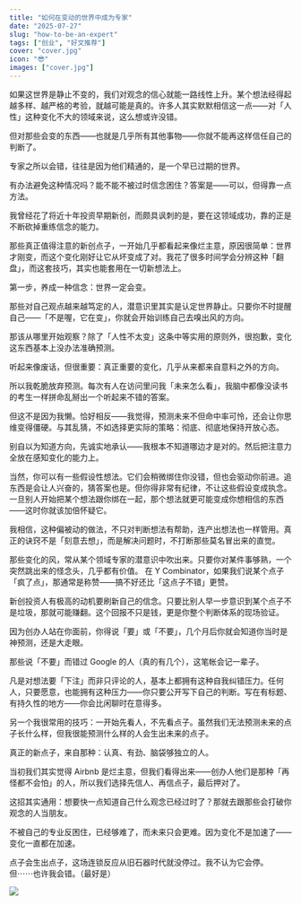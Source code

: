 ```yaml
---
title: "如何在变动的世界中成为专家"
date: "2025-07-27"
slug: "how-to-be-an-expert"
tags: ["创业", "好文推荐"]
cover: "cover.jpg"
icon: "😎"
images: ["cover.jpg"]
---
```

如果这世界是静止不变的，我们对观念的信心就能一路线性上升。某个想法经得起越多样、越严格的考验，就越可能是真的。许多人其实默默相信这一点——对「人性」这种变化不大的领域来说，这么想或许没错。



但对那些会变的东西——也就是几乎所有其他事物——你就不能再这样信任自己的判断了。



专家之所以会错，往往是因为他们精通的，是一个早已过期的世界。



有办法避免这种情况吗？能不能不被过时信念困住？答案是——可以，但得靠一点方法。



我曾经花了将近十年投资早期新创，而颇具讽刺的是，要在这领域成功，靠的正是不断砍掉重练信念的能力。



那些真正值得注意的新创点子，一开始几乎都看起来像烂主意，原因很简单：世界才刚变，而这个变化刚好让它从坏变成了对。我花了很多时间学会分辨这种「翻盘」，而这套技巧，其实也能套用在一切新想法上。



第一步，养成一种信念：世界一定会变。



那些对自己观点越来越笃定的人，潜意识里其实是认定世界静止。只要你不时提醒自己——「不是喔，它在变」，你就会开始训练自己去嗅出风的方向。



那该从哪里开始观察？除了「人性不太变」这条中等实用的原则外，很抱歉，变化这东西基本上没办法准确预测。



听起来像废话，但很重要：真正重要的变化，几乎从来都来自意料之外的方向。



所以我乾脆放弃预测。每次有人在访问里问我「未来怎么看」，我脑中都像没读书的考生一样拼命乱掰出一个听起来不错的答案。



但这不是因为我懒。恰好相反——我觉得，预测未来不但命中率可怜，还会让你思维变得僵硬。与其乱猜，不如选择更实际的策略：彻底、彻底地保持开放心态。



别自以为知道方向，先诚实地承认——我根本不知道哪边才是对的。然后把注意力全放在感知变化的能力上。



当然，你可以有一些假设性想法。它们会稍微绑住你没错，但也会驱动你前进。追东西是会让人兴奋的，猜答案也是。但你得非常有纪律，不让这些假设变成执念。
一旦别人开始把某个想法跟你绑在一起，那个想法就更可能变成你想相信的东西——这时你就该加倍怀疑它。



我相信，这种偏被动的做法，不只对判断想法有帮助，连产出想法也一样管用。真正的诀窍不是「刻意去想」，而是解决问题时，不打断那些莫名冒出来的直觉。



那些变化的风，常从某个领域专家的潜意识中吹出来。只要你对某件事够熟，一个突然跳出来的怪念头，几乎都有价值。
在 Y Combinator，如果我们说某个点子「疯了点」，那通常是称赞——搞不好还比「这点子不错」更赞。



新创投资人有极高的动机要刷新自己的信念。只要比别人早一步意识到某个点子不是垃圾，那就可能赚翻。这个回报不只是钱，更是你整个判断体系的现场验证。



因为创办人站在你面前，你得说「要」或「不要」，几个月后你就会知道你当时是神预测，还是大走眼。



那些说「不要」而错过 Google 的人（真的有几个），这笔帐会记一辈子。



凡是对想法要「下注」而非只评论的人，基本上都拥有这种自我纠错压力。任何人，只要愿意，也能拥有这种压力——你只要公开写下自己的判断。写在有标题、有持久性的地方——你会比闲聊时在意得多。



另一个我很常用的技巧：一开始先看人，不先看点子。虽然我们无法预测未来的点子长什么样，但我很能预测什么样的人会生出未来的点子。



真正的新点子，来自那种：认真、有劲、脑袋够独立的人。



当初我们其实觉得 Airbnb 是烂主意，但我们看得出来——创办人他们是那种「再怪都不会怕」的人，所以我们选择先信人、再信点子，最后押对了。



这招其实通用：想要快一点知道自己什么观念已经过时了？那就去跟那些会打破你观念的人当朋友。



不被自己的专业反困住，已经够难了，而未来只会更难。因为变化不是加速了——变化一直都在加速。



点子会生出点子，这场连锁反应从旧石器时代就没停过。我不认为它会停。
但⋯⋯也许我会错。（最好是）




![](https://prod-files-secure.s3.us-west-2.amazonaws.com/112d0858-5090-4d34-a606-b75eb8d65fd2/46476355-9cf3-4e99-9b7a-3531bc426380/1000202064.png?X-Amz-Algorithm=AWS4-HMAC-SHA256&X-Amz-Content-Sha256=UNSIGNED-PAYLOAD&X-Amz-Credential=ASIAZI2LB466ZV3ET3ZO%2F20250728%2Fus-west-2%2Fs3%2Faws4_request&X-Amz-Date=20250728T133823Z&X-Amz-Expires=3600&X-Amz-Security-Token=IQoJb3JpZ2luX2VjEGUaCXVzLXdlc3QtMiJIMEYCIQDBIvPsgaMS3bP1veNJ7KL5F5DY3oG1PMhX2p4wv0RXewIhALNjGTMrTzO3xEcFVXaU3TldLNbTaNz0nUqErD1xNwvkKogECI7%2F%2F%2F%2F%2F%2F%2F%2F%2F%2FwEQABoMNjM3NDIzMTgzODA1IgzAC5wHXwS0Lxdva%2Bgq3AO4tLS8HBAwlzu9iNIVLvyNr5Da95zuNUZZSF4cnpoJgLr%2F6pnvU1vTY7HnzK%2B1zqb9PLxB6YMxwLsVaBAQOss4XSHUUADTXJYnEryZ0cesPy7vpfNTXN38KcvTFQjHq6QDb3Rcs01Q3t16Wio6RJrSxGnph%2F7PNC60%2BZHD5jtWNz207TWdmVF23q%2BH1uxdQsLleGDvNeIN5dvxQeV7rKWNAKWZqYMLSTV3L%2Fvqb4vOLHSmQbHIQeT3FQt2H8nZVTzs6x%2BenzMKDhVROMvClwSAZgmKpBU68%2BZFZe%2FJ5Ta7AJ26%2FBKBGLCAagnycM5FAjlVfAk9OZgJO1t1jcqCrdJQb6DWI3CY%2Bh6t9o6U2Aln9QgqyU7tuHe%2Flvh%2B0mjlsxKx%2FImCwSMFVySLK22MQeRitqN7%2BSrEcwyi7jrwQwRdxwKUKRu3sZnmXfL32X0jM3suJXBNY%2BQidodIfK0ovUARFGFBAHZxEjUYqweaguMAPsHcUh8TMmzMXGFR369%2FBLmjlEzpgb7WvPQk4KxQ%2FjsPBeIJthf0DrL0xHFPciz2zfz0OzPcPU%2BCykOnN1UnUacXu%2BDxnwR%2FR6FG05pIKbk7H6Hx4FTb%2BTBLP9TuDTUQ9BNQotLk1nKUY3oWHzC64J3EBjqkAYqDY%2B0ZSzFfhz0y2HJQ71eeckuL%2F%2BH%2BXmZt2Q%2FeRclZP%2Bt%2FD8WOttzQDTryNqSFWnY2stFGlIOG9J%2BTBNecxEzSuVm8%2FJlwIlqPqgGMy5fvcGjgL06z2lwYKYQLjhfqFb3lkD2P8zbTTODUB9XgwosbJUyGFgC02rXJOP8XFj4apQ29%2BUAywL6cly317fwK3De%2FXMSSLprwh1V7W5xsIiPYGei%2B&X-Amz-Signature=1056db61a57b0b8a98daa8ea833dce7dd596a77f7d37a7a7e771107125633c75&X-Amz-SignedHeaders=host&x-amz-checksum-mode=ENABLED&x-id=GetObject)

